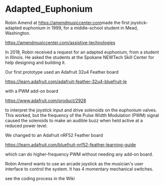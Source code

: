 # Adapted_Euphonium
​Robin Amend at https://amendmusiccenter.com​ made the first joystick-adapted euphonium in 1999, for a middle-school student in Mead, Washington. 

https://amendmusiccenter.com/assistive-technologies



​​​​In 2018, Robin received a request for an adapted euphonium, from a student in Illinois. He asked the students at the Spokane NEWTech Skill Center for help designing and building it.​
 ​

​​​​Our first prototype used an Adafruit 32u4 Feather board

https://learn.adafruit.com/adafruit-feather-32u4-bluefruit-le

with a PWM add-on board

https://www.adafruit.com/product/2928​ 

to interpret the joystick input and drive solenoids on the euphonium valves. This worked, but the frequency of the Pulse Width Modulation (PWM) signal caused the solenoids to make an audible buzz when held active at a reduced power level.



We changed to an Adafruit nRF52 Feather board 

https://learn.adafruit.com/bluefruit-nrf52-feather-learning-guide

which can do higher-frequency PWM without needing any add-on board.



Robin Amend wants to use an arcade joystick as the musician's user interface to control the system. It has 4 momentary mechanical switches. 

see the coding process in the Wiki
